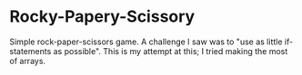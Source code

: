 # Rocky-Papery-Scissory
Simple rock-paper-scissors game. A challenge I saw was to "use as little if-statements as possible". This is my attempt at this; I tried making the most of arrays. 
